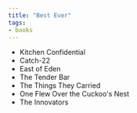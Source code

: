 ```yaml
---
title: "Best Ever"
tags:
- books
---
```


- Kitchen Confidential
- Catch-22
- East of Eden
- The Tender Bar
- The Things They Carried
- One Flew Over the Cuckoo's Nest
- The Innovators